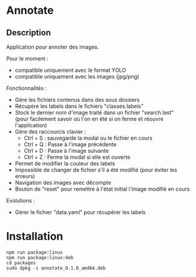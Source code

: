 # Annotate

## Description

Application pour annoter des images.

Pour le moment :

- compatible uniquement avec le format YOLO
- compatible uniquement avec les images (jpg/png)

Fonctionnalités :

- Gère les fichiers contenus dans des sous dossiers
- Récupère les labels dans le fichiers "classes.labels"
- Stock le dernier nom d'image traité dans un fichier "search.last"  
  (pour facilement savoir où l'on en été si on ferme et réouvre l'application)
- Gère des raccourcis clavier :
  - Ctrl + S : sauvegarde la modal ou le fichier en cours
  - Ctrl + Q : Passe à l'image précédente
  - Ctrl + D : Passe à l'image suivante
  - Ctrl + Z : Ferme la modal si elle est ouverte
- Permet de modifier la couleur des labels
- Impossible de changer de fichier s'il a été modifié (pour éviter les erreurs)
- Navigation des images avec décompte
- Bouton de "reset" pour remettre à l'état initial l'image modifié en cours

Evolutions :

- Gèrer le fichier "data.yaml" pour récupérer les labels

# Installation

`npm run package:linux`  
`npm run package:linux:deb`  
`cd packages`  
`sudo dpkg -i annotate_0.1.0_amd64.deb`  
